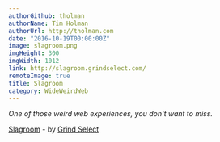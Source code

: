 ```yaml
---
authorGithub: tholman
authorName: Tim Holman
authorUrl: http://tholman.com
date: "2016-10-19T00:00:00Z"
image: slagroom.png
imgHeight: 300
imgWidth: 1012
link: http://slagroom.grindselect.com/
remoteImage: true
title: Slagroom
category: WideWeirdWeb
---
```


_One of those weird web experiences, you don't want to miss._

[Slagroom](http://slagroom.grindselect.com/) - by [Grind Select](http://grindselect.com/)
